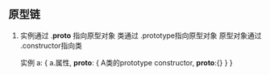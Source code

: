 ## 原型链
1. 
    实例通过 .__proto__ 指向原型对象
    类通过 .prototype指向原型对象
    原型对象通过 .constructor指向类

    实例
    a: {
        a.属性,
        __proto__: { A类的prototype
            constructor,
            __proto__:{}
        }
    }